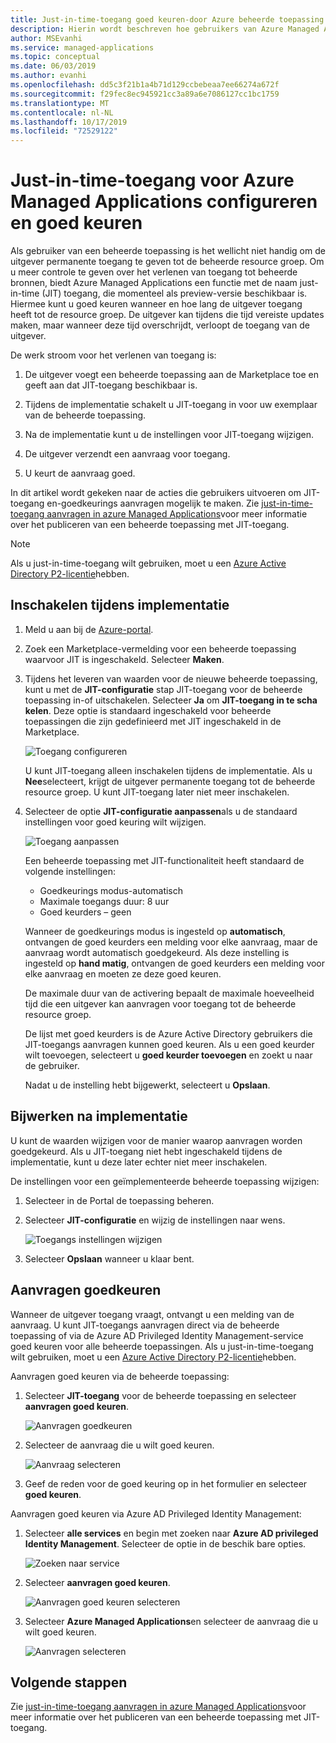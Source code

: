 ```yaml
---
title: Just-in-time-toegang goed keuren-door Azure beheerde toepassing
description: Hierin wordt beschreven hoe gebruikers van Azure Managed Applications aanvragen voor Just-in-time-toegang tot een beheerde toepassing goed keuren.
author: MSEvanhi
ms.service: managed-applications
ms.topic: conceptual
ms.date: 06/03/2019
ms.author: evanhi
ms.openlocfilehash: dd5c3f21b1a4b71d129ccbebeaa7ee66274a672f
ms.sourcegitcommit: f29fec8ec945921cc3a89a6e7086127cc1bc1759
ms.translationtype: MT
ms.contentlocale: nl-NL
ms.lasthandoff: 10/17/2019
ms.locfileid: "72529122"
---
```

# <a name="configure-and-approve-just-in-time-access-for-azure-managed-applications"></a>Just-in-time-toegang voor Azure Managed Applications configureren en goed keuren

Als gebruiker van een beheerde toepassing is het wellicht niet handig om de uitgever permanente toegang te geven tot de beheerde resource groep. Om u meer controle te geven over het verlenen van toegang tot beheerde bronnen, biedt Azure Managed Applications een functie met de naam just-in-time (JIT) toegang, die momenteel als preview-versie beschikbaar is. Hiermee kunt u goed keuren wanneer en hoe lang de uitgever toegang heeft tot de resource groep. De uitgever kan tijdens die tijd vereiste updates maken, maar wanneer deze tijd overschrijdt, verloopt de toegang van de uitgever.

De werk stroom voor het verlenen van toegang is:

1. De uitgever voegt een beheerde toepassing aan de Marketplace toe en geeft aan dat JIT-toegang beschikbaar is.

1. Tijdens de implementatie schakelt u JIT-toegang in voor uw exemplaar van de beheerde toepassing.

1. Na de implementatie kunt u de instellingen voor JIT-toegang wijzigen.

1. De uitgever verzendt een aanvraag voor toegang.

1. U keurt de aanvraag goed.

In dit artikel wordt gekeken naar de acties die gebruikers uitvoeren om JIT-toegang en-goedkeurings aanvragen mogelijk te maken. Zie [just-in-time-toegang aanvragen in azure Managed Applications](request-just-in-time-access.md)voor meer informatie over het publiceren van een beheerde toepassing met JIT-toegang.

> [!NOTE]
> Als u just-in-time-toegang wilt gebruiken, moet u een [Azure Active Directory P2-licentie](../active-directory/privileged-identity-management/subscription-requirements.md)hebben.

## <a name="enable-during-deployment"></a>Inschakelen tijdens implementatie

1. Meld u aan bij de [Azure-portal](https://portal.azure.com).

1. Zoek een Marketplace-vermelding voor een beheerde toepassing waarvoor JIT is ingeschakeld. Selecteer **Maken**.

1. Tijdens het leveren van waarden voor de nieuwe beheerde toepassing, kunt u met de **JIT-configuratie** stap JIT-toegang voor de beheerde toepassing in-of uitschakelen. Selecteer **Ja** om **JIT-toegang in te scha kelen**. Deze optie is standaard ingeschakeld voor beheerde toepassingen die zijn gedefinieerd met JIT ingeschakeld in de Marketplace.

   ![Toegang configureren](./media/approve-just-in-time-access/configure-jit-access.png)

   U kunt JIT-toegang alleen inschakelen tijdens de implementatie. Als u **Nee**selecteert, krijgt de uitgever permanente toegang tot de beheerde resource groep. U kunt JIT-toegang later niet meer inschakelen.

1. Selecteer de optie **JIT-configuratie aanpassen**als u de standaard instellingen voor goed keuring wilt wijzigen.

   ![Toegang aanpassen](./media/approve-just-in-time-access/customize-jit-access.png)

   Een beheerde toepassing met JIT-functionaliteit heeft standaard de volgende instellingen:

   * Goedkeurings modus-automatisch
   * Maximale toegangs duur: 8 uur
   * Goed keurders – geen

   Wanneer de goedkeurings modus is ingesteld op **automatisch**, ontvangen de goed keurders een melding voor elke aanvraag, maar de aanvraag wordt automatisch goedgekeurd. Als deze instelling is ingesteld op **hand matig**, ontvangen de goed keurders een melding voor elke aanvraag en moeten ze deze goed keuren.

   De maximale duur van de activering bepaalt de maximale hoeveelheid tijd die een uitgever kan aanvragen voor toegang tot de beheerde resource groep.

   De lijst met goed keurders is de Azure Active Directory gebruikers die JIT-toegangs aanvragen kunnen goed keuren. Als u een goed keurder wilt toevoegen, selecteert u **goed keurder toevoegen** en zoekt u naar de gebruiker.

   Nadat u de instelling hebt bijgewerkt, selecteert u **Opslaan**.

## <a name="update-after-deployment"></a>Bijwerken na implementatie

U kunt de waarden wijzigen voor de manier waarop aanvragen worden goedgekeurd. Als u JIT-toegang niet hebt ingeschakeld tijdens de implementatie, kunt u deze later echter niet meer inschakelen.

De instellingen voor een geïmplementeerde beheerde toepassing wijzigen:

1. Selecteer in de Portal de toepassing beheren.

1. Selecteer **JIT-configuratie** en wijzig de instellingen naar wens.

   ![Toegangs instellingen wijzigen](./media/approve-just-in-time-access/change-settings.png)

1. Selecteer **Opslaan** wanneer u klaar bent.

## <a name="approve-requests"></a>Aanvragen goedkeuren

Wanneer de uitgever toegang vraagt, ontvangt u een melding van de aanvraag. U kunt JIT-toegangs aanvragen direct via de beheerde toepassing of via de Azure AD Privileged Identity Management-service goed keuren voor alle beheerde toepassingen. Als u just-in-time-toegang wilt gebruiken, moet u een [Azure Active Directory P2-licentie](../active-directory/privileged-identity-management/subscription-requirements.md)hebben.

Aanvragen goed keuren via de beheerde toepassing:

1. Selecteer **JIT-toegang** voor de beheerde toepassing en selecteer **aanvragen goed keuren**.

   ![Aanvragen goedkeuren](./media/approve-just-in-time-access/approve-requests.png)
 
1. Selecteer de aanvraag die u wilt goed keuren.

   ![Aanvraag selecteren](./media/approve-just-in-time-access/select-request.png)

1. Geef de reden voor de goed keuring op in het formulier en selecteer **goed keuren**.

Aanvragen goed keuren via Azure AD Privileged Identity Management:

1. Selecteer **alle services** en begin met zoeken naar **Azure AD privileged Identity Management**. Selecteer de optie in de beschik bare opties.

   ![Zoeken naar service](./media/approve-just-in-time-access/search.png)

1. Selecteer **aanvragen goed keuren**.

   ![Aanvragen goed keuren selecteren](./media/approve-just-in-time-access/select-approve-requests.png)

1. Selecteer **Azure Managed Applications**en selecteer de aanvraag die u wilt goed keuren.

   ![Aanvragen selecteren](./media/approve-just-in-time-access/view-requests.png)

## <a name="next-steps"></a>Volgende stappen

Zie [just-in-time-toegang aanvragen in azure Managed Applications](request-just-in-time-access.md)voor meer informatie over het publiceren van een beheerde toepassing met JIT-toegang.
